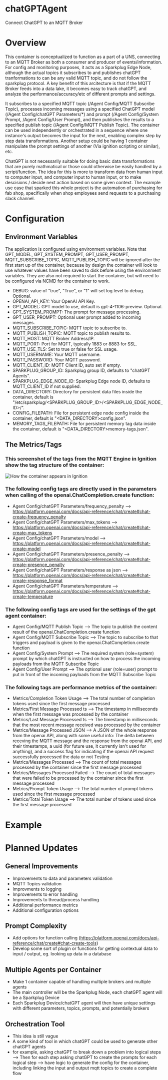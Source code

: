 # chatGPTAgent
Connect ChatGPT to an MQTT Broker
# Overview
This container is conceptualized to function as a part of a UNS, connecting to an MQTT Broker as both a consumer and producer of events/information. For config and monitoring purposes, it acts as a Sparkplug Edge Node, although the actual topics it subscribes to and publishes chatGPT tranformations to can be any valid MQTT topic, and do not follow the sparkplug protocol. A key benefit of this arcitecture is that if the MQTT Broker feeds into a data lake, it becomes easy to track chatGPT, and analyze the performance/accuracy/etc of different prompts and settings.

It subscribes to a specified MQTT topic (/Agent Config/MQTT Subscribe Topic), processes incoming messages using a specified ChatGPT model (/Agent Config/chatGPT Parameters/*) and prompt (/Agent Config/System Prompt, /Agent Config/User Prompt), and then publishes the results to a specified publish topic (/Agent Config/MQTT Publish Topic). The container can be used independently or orchestrated in a sequence where one instance's output becomes the input for the next, enabling complex step by step data transformations. Another setup could be having 1 container manipulate the prompt settings of another (Via ignition scripting or similar), etc.

ChatGPT is not necessarily suitable for doing basic data transformations that are purely mathmatical or those could otherwise be easily handled by a script/function. The idea for this is more to transform data from human input to computer input, and computer input to human input, or to make descisions / decide next action based on some given context. The example use case that sparked this whole project is the automation of purchasing for fab shop, specifically when shop employees send requests to a purchasing slack channel.


# Configuration

## Environment Variables
The application is configured using environment variables. Note that GPT_MODEL, GPT_SYSTEM_PROMPT, GPT_USER_PROMPT, MQTT_SUBSCRIBE_TOPIC, MQTT_PUBLISH_TOPIC will be ignored after the first start up of the container, because by design the container will look to use whatever values have been saved to disk before using the environment variables. They are also not required to start the container, but will need to be configured via NCMD for the container to work.

- DEBUG: value of "true", "True", or "1" will set log level to debug. Optional.
- OPENAI_API_KEY: Your OpenAI API Key.
- GPT_MODEL: GPT model to use, default is gpt-4-1106-preview. Optional.
- GPT_SYSTEM_PROMPT: The prompt for message processing.
- GPT_USER_PROMPT: Optional user prompt added to incoming messages.
- MQTT_SUBSCRIBE_TOPIC: MQTT topic to subscribe to.
- MQTT_PUBLISH_TOPIC: MQTT topic to publish results to.
- MQTT_HOST: MQTT Broker Address/IP.
- MQTT_PORT: Port for MQTT, typically 1883 or 8883 for SSL.
- MQTT_USE_TLS: Set to true or false for SSL usage.
- MQTT_USERNAME: Your MQTT username.
- MQTT_PASSWORD: Your MQTT password.
- MQTT_CLIENT_ID: MQTT Client ID, auto set if empty.
- SPARKPLUG_GROUP_ID: Sparkplug group ID, defaults to "chatGPT Agents".
- SPARKPLUG_EDGE_NODE_ID: Sparkplug Edge node ID, defaults to MQTT_CLIENT_ID if not supplied.
- DATA_DIRECTORY: Directory for persistent data files inside the container, default is "/etc/sparkplug/<SPARKPLUG_GROUP_ID>/<SPARKPLUG_EDGE_NODE_ID>/".
- CONFIG_FILEPATH: File for persistent edge node config inside the container, default is "<DATA_DIRECTORY>config.json".
- MEMORY_TAGS_FILEPATH: File for persistent memory tag data inside the container, default is "<DATA_DIRECTORY>memory-tags.json".

## The Metrics/Tags

### This screenshot of the tags from the MQTT Engine in Ignition show the tag structure of the container:
![How the container appears in Ignition](img/ignition-tags-screenshot.png)

### The following config tags are directly used in the parameters when calling of the openai.ChatCompletion.create function:
- Agent Config/chatGPT Parameters/frequency_penalty --> https://platform.openai.com/docs/api-reference/chat/create#chat-create-frequency_penalty
- Agent Config/chatGPT Parameters/max_tokens --> https://platform.openai.com/docs/api-reference/chat/create#chat-create-max_tokens
- Agent Config/chatGPT Parameters/model --> https://platform.openai.com/docs/api-reference/chat/create#chat-create-model
- Agent Config/chatGPT Parameters/presence_penalty --> https://platform.openai.com/docs/api-reference/chat/create#chat-create-presence_penalty
- Agent Config/chatGPT Parameters/response as json --> https://platform.openai.com/docs/api-reference/chat/create#chat-create-response_format
- Agent Config/chatGPT Parameters/temperature --> https://platform.openai.com/docs/api-reference/chat/create#chat-create-temperature


### The following config tags are used for the settings of the gpt agent container:
- Agent Config/MQTT Publish Topic --> The topic to publish the content result of the openai.ChatCompletion.create function
- Agent Config/MQTT Subscribe Topic --> The topic to subscribe to that triggers and payload is given to the openai.ChatCompletion.create function
- Agent Config/System Prompt --> The required system (role=system) prompt by which chatGPT is instructed on how to process the incoming payloads from the MQTT Subscribe Topic
- Agent Config/User Prompt --> The optional user (role=user) prompt to put in front of the incoming payloads from the MQTT Subscribe Topic


### The following tags are performance metrics of the container:
- Metrics/Completion Token Usage --> The total number of completion tokens used since the first message processed
- Metrics/First Message Processed ts --> The timestamp in milliseconds when the first message was processed by the container
- Metrics/Last Message Processed ts --> The timestamp in milliseconds that the most recent message received was processed by the container
- Metrics/Message Processed JSON --> A JSON of the whole response from the openai API, along with some useful info: The delta between receving the MQTT message and the response from the openai API, and their timestamps, a uuid (for future use, it currently isn't used for anything), and a success flag for indicating if the openai API request successfully processed the data or not
Testing
- Metrics/Messages Processed --> The count of total messages processed by the container since the first message processed
- Metrics/Messages Processed Failed --> The count of total messages that were failed to be processed by the container since the first message processed
- Metrics/Prompt Token Usage --> The total number of prompt tokens used since the first message processed
- Metrics/Total Token Usage --> The total number of tokens used since the first message processed


# Example

# Planned Updates
## General Improvements
- Improvements to data and parameters validation
- MQTT Topics validation
- Improvments to logging
- Improvements to error handling
- Improvements to thread/process handling
- Additional performance metrics
- Additional configuration options
## Prompt Complexity
- Add options for function calling (https://platform.openai.com/docs/api-reference/chat/create#chat-create-tools)
- Develop some sort of plugin or functions for getting contextual data to input / output, eg. looking up data in a database
## Multiple Agents per Container
- Make 1 container capable of handling multiple brokers and multiple agents
- The main controller will be the Sparkplug Node, each chatGPT agent will be a Sparkplug Device
- Each Sparkplug Device/chatGPT agent will then have unique settings with different parameters, topics, prompts, and potentially brokers
## Orchestration Tool
- This idea is still vague
- A some kind of tool in which chatGPT could be used to generate other chatGPT agents
- for example, asking chatGPT to break down a problem into logical steps --> Then for each step asking chatGPT to create the prompts for each logical step --> have logic to generate the config for the container, including linking the input and output mqtt topics to create a complete flow
